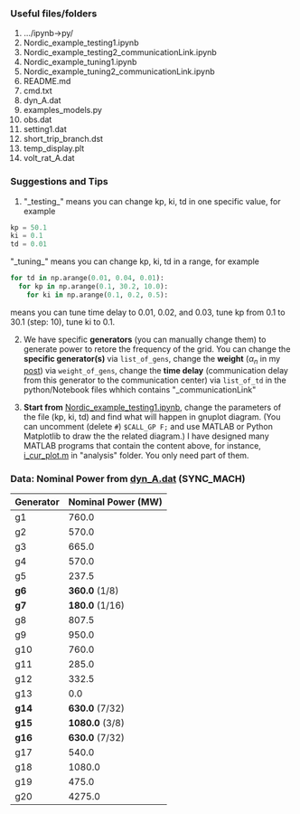 ### Useful files/folders
1. .../ipynb->py/
2. Nordic_example_testing1.ipynb
3. Nordic_example_testing2_communicationLink.ipynb
4. Nordic_example_tuning1.ipynb
5. Nordic_example_tuning2_communicationLink.ipynb
6. README.md
7. cmd.txt
8. dyn_A.dat
9. examples_models.py
10. obs.dat
11. setting1.dat
12. short\_trip_branch.dst
13. temp_display.plt
14. volt\_rat_A.dat

### Suggestions and Tips
1. "\_testing\_" means you can change kp, ki, td in one specific value, for example
```python
kp = 50.1
ki = 0.1
td = 0.01
```
"\_tuning\_" means you can change kp, ki, td in a range, for example
```python
for td in np.arange(0.01, 0.04, 0.01):
  for kp in np.arange(0.1, 30.2, 10.0):
    for ki in np.arange(0.1, 0.2, 0.5):
```
means you can tune time delay to 0.01, 0.02, and 0.03, tune kp from 0.1 to 30.1 (step: 10), tune ki to 0.1.


2. We have specific **generators** (you can manually change them) to generate power to retore the frequency of the grid.
You can change the **specific generator(s)** via `list_of_gens`, change the **weight** ($\alpha_n$ in my [post](https://github.com/realgjl/sfcNordic/blob/master/reference%20(pdf)/post.pdf)) via `weight_of_gens`, change the **time delay** (communication delay from this generator to the communication center) via `list_of_td` in the python/Notebook files whhich contains "\_communicationLink"


3. **Start from** [Nordic_example_testing1.ipynb](https://github.com/realgjl/sfcNordic/blob/master/examples/Nordic_example_testing1.ipynb), change the parameters of the file (kp, ki, td) and find what will happen in gnuplot diagram. (You can uncomment (delete `#`) `$CALL_GP F;` and use MATLAB or Python Matplotlib to draw the the related diagram.)
I have designed many MATLAB programs that contain the content above, for instance, [i_cur_plot.m](https://github.com/realgjl/sfcNordic/blob/master/analysis/5.1/i_cur_plot.m) in "analysis" folder. You only need part of them.



### Data: Nominal Power from [dyn_A.dat](https://github.com/realgjl/sfcNordic/blob/master/examples/dyn_A.dat) (SYNC_MACH)
| Generator | Nominal Power (MW)|
|-----------|-------------------|
| g1        | 760.0             |
| g2        | 570.0             |
| g3        | 665.0             |
| g4        | 570.0             |
| g5        | 237.5             |
| **g6**    | **360.0** (1/8)   |
| **g7**    | **180.0** (1/16)  |
| g8        | 807.5             |
| g9        | 950.0             |
| g10       | 760.0             |
| g11       | 285.0             |
| g12       | 332.5             |
| g13       | 0.0               |
| **g14**   | **630.0** (7/32)  |
| **g15**   | **1080.0** (3/8)  |
| **g16**   | **630.0** (7/32)  |
| g17       | 540.0             |
| g18       | 1080.0            |
| g19       | 475.0             |
| g20       | 4275.0            |
